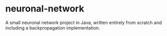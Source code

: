 # neuronal-network
A small neuronal network project in Java, written entirely from scratch and including a backpropagation implementation.
